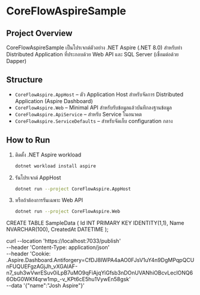 # CoreFlowAspireSample

## Project Overview

CoreFlowAspireSample เป็นโปรเจกต์ตัวอย่าง .NET Aspire (.NET 8.0) สำหรับทำ Distributed Application ที่ประกอบด้วย Web API และ SQL Server (เชื่อมต่อด้วย Dapper)

## Structure

- `CoreFlowAspire.AppHost` – ตัว Application Host สำหรับจัดการ Distributed Application (Aspire Dashboard)
- `CoreFlowAspire.Web` – Minimal API สำหรับรับข้อมูลแล้วบันทึกลงฐานข้อมูล
- `CoreFlowAspire.ApiService` – สำหรับ Service ในอนาคต
- `CoreFlowAspire.ServiceDefaults` – สำหรับจัดเก็บ configuration กลาง

## How to Run

1. ติดตั้ง .NET Aspire workload

    ```bash
    dotnet workload install aspire
    ```

2. รันโปรเจกต์ AppHost

    ```bash
    dotnet run --project CoreFlowAspire.AppHost
    ```

3. หรือถ้าต้องการรันเฉพาะ Web API

    ```bash
    dotnet run --project CoreFlowAspire.Web
    ```


CREATE TABLE SampleData (
    Id INT PRIMARY KEY IDENTITY(1,1),
    Name NVARCHAR(100),
    CreatedAt DATETIME
);

curl --location 'https://localhost:7033/publish' \
--header 'Content-Type: application/json' \
--header 'Cookie: .Aspire.Dashboard.Antiforgery=CfDJ8IWPA4aAO0FJsV1uY4n9DgMPqpQCUnFUQUEFgzAGjJh_vXGAlAF-n7_suh3wVwrESuv0iLpB7uMO9qFiAjqYiGfsb3nDOnUVANhiOBcvLeclONQ66ObG0WKf4qrw1mp_-v_KPt6cE5hu1VywEn58gsk' \
--data '{"name":"Josh Aspire"}'
